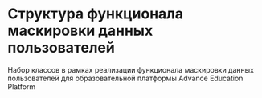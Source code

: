 # Структура функционала маскировки данных пользователей

Набор классов в рамках реализации функционала маскировки данных пользователей для образовательной платформы Advance Education Platform

